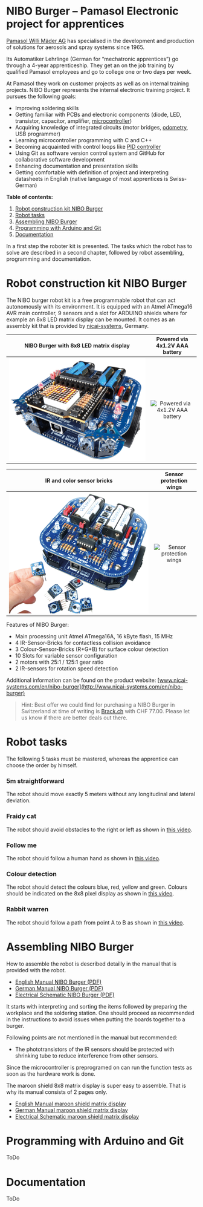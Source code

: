 # NIBO Burger – Pamasol Electronic project for apprentices

[Pamasol Willi Mäder AG](https://www.pamasol.com/) has specialised in the development and production of solutions for aerosols and spray systems since 1965. 

Its Automatiker Lehrlinge (German for “mechatronic apprentices”) go through a 4-year apprenticeship. They get an on the job training by qualified Pamasol employees and go to college one or two days per week.

At Pamasol they work on customer projects as well as on internal training projects. NIBO Burger represents the internal electronic training project. It pursues the following goals:

* Improving soldering skills
* Getting familiar with PCBs and electronic components (diode, LED, transistor, capacitor, amplifier, [microcontroller](https://en.wikipedia.org/wiki/Arduino_Uno))
* Acquiring knowledge of integrated circuits (motor bridges, [odometry](https://en.wikipedia.org/wiki/Odometry), USB programmer)
* Learning microcontroller programming with C and C++
* Becoming acquainted with control loops like [PID controller](https://en.wikipedia.org/wiki/PID_controller)
* Using Git as software version control system and GitHub for collaborative software development
* Enhancing documentation and presentation skills
* Getting comfortable with definition of project and interpreting datasheets in English (native language of most apprentices is Swiss-German)

**Table of contents:**
1. [Robot construction kit NIBO Burger](#robot-construction-kit-nibo-burger)
2. [Robot tasks](#robot-tasks)
3. [Assembling NIBO Burger](#assembling-nibo-burger)
4. [Programming with Arduino and Git](#programming-with-arduino-and-git)
5. [Documentation](#documentation)

In a first step the roboter kit is presented. The tasks which the robot has to solve are described in a second chapter, followed by robot assembling, programming and documentation.

# Robot construction kit NIBO Burger
The NIBO burger robot kit is a free programmable robot that can act autonomously with its environment. It is equipped with an Atmel ATmega16 AVR main controller, 9 sensors and a slot for ARDUINO shields where for example an 8x8 LED matrix display can be mounted. It comes as an assembly kit that is provided by [nicai-systems](http://www.nicai-systems.com/), Germany. 

NIBO Burger with 8x8 LED matrix display | Powered via 4x1.2V AAA battery
:-------------------------:|:-------------------------:
![NIBO Burger with 8x8 LED matrix display](https://github.com/pamasol/Lehrlingsprojekt-Nibo-Burger/blob/master/documentation/src/nibo-burger_01.png "NIBO Burger with 8x8 LED matrix display")  |  ![Powered via 4x1.2V AAA battery](https://github.com/pamasol/Lehrlingsprojekt-Nibo-Burger/blob/master/documentation/src/nibo-burger_02.png "Powered via 4 x 1.2V AAA battery")

IR and color sensor bricks | Sensor protection wings
:-------------------------:|:-------------------------:
![IR and Color sensor bricks ](https://github.com/pamasol/Lehrlingsprojekt-Nibo-Burger/blob/master/documentation/src/nibo-burger_03.png "IR and Color sensor bricks ")  |  ![Sensor protection wings](https://github.com/pamasol/Lehrlingsprojekt-Nibo-Burger/blob/master/documentation/src/nibo-burger_04.png "Sensor protection wings")

Features of NIBO Burger:
* Main processing unit Atmel ATmega16A, 16 kByte flash, 15 MHz
* 4 IR-Sensor-Bricks for contactless collision avoidance
* 3 Colour-Sensor-Bricks (R+G+B) for surface colour detection
* 10 Slots for variable sensor configuration
* 2 motors with 25:1 / 125:1 gear ratio
* 2 IR-sensors for rotation speed detection

Additional information can be found on the product website: [www.nicai-systems.com/en/nibo-burger](http://www.nicai-systems.com/en/nibo-burger)

> Hint: Best offer we could find for purchasing a NIBO Burger in Switzerland at time of writing is [Brack.ch](https://www.brack.ch/nicai-systems-bausatz-nibo-burger-379831) with CHF 77.00. Please let us know if there are better deals out there.


# Robot tasks

The following 5 tasks must be mastered, whereas the apprentice can choose the order by himself.

### 5m straightforward  
The robot should move exactly 5 meters without any longitudinal and lateral deviation.

### Fraidy cat  
The robot should avoid obstacles to the right or left as shown in [this video](https://youtu.be/c-cpGMVMM1k).

### Follow me  
The robot should follow a human hand as shown in [this video](https://youtu.be/KMAIyAhpvuM).

### Colour detection  
The robot should detect the colours blue, red, yellow and green. Colours should be indicated on the 8x8 pixel display as shown in [this video](https://youtu.be/4foVZdhxUQg).

### Rabbit warren  
The robot should follow a path from point A to B as shown in [this video](https://youtu.be/VxXwEKlsGJY).


# Assembling NIBO Burger

How to assemble the robot is described detailly in the manual that is provided with the robot.

* [English Manual NIBO Burger (PDF)](https://github.com/pamasol/Lehrlingsprojekt-Nibo-Burger/blob/master/documentation/src/Manual_NIBOburger_20150908.pdf)
* [German Manual NIBO Burger (PDF)](https://github.com/pamasol/Lehrlingsprojekt-Nibo-Burger/blob/master/documentation/src/Doku_NIBOburger_20150909.pdf)
* [Electrical Schematic NIBO Burger (PDF)](https://github.com/pamasol/Lehrlingsprojekt-Nibo-Burger/blob/master/documentation/src/nibo_burger_schematic_1_09.pdf)

It starts with interpreting and sorting the items followed by preparing the workplace and the soldering station. One should proceed as recommended in the instructions to avoid issues when putting the boards together to a burger.

Following points are not mentioned in the manual but recommended:
* The phototransistors of the IR sensors should be protected with shrinking tube to reduce interference from other sensors.

Since the microcontroller is preprogramed on can run the function tests as soon as the hardware work is done.

The maroon shield 8x8 matrix display is super easy to assemble. That is why its manual consists of 2 pages only.

* [English Manual maroon shield matrix display](https://github.com/pamasol/Lehrlingsprojekt-Nibo-Burger/blob/master/documentation/src/Anleitung-EN_maroon_SHIELD.pdf)
* [German Manual maroon shield matrix display](https://github.com/pamasol/Lehrlingsprojekt-Nibo-Burger/blob/master/documentation/src/Anleitung_maroon_Shield.pdf)
* [Electrical Schematic maroon shield matrix display](https://github.com/pamasol/Lehrlingsprojekt-Nibo-Burger/blob/master/documentation/src/maroon_shield_1_03_schematic.pdf)



# Programming with Arduino and Git

ToDo


# Documentation

ToDo
